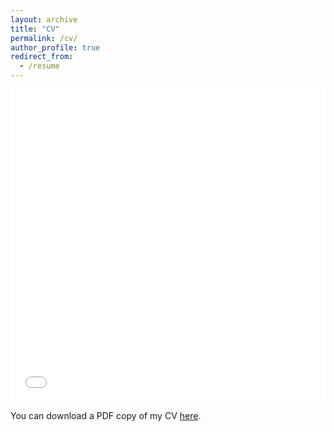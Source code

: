 ```yaml
---
layout: archive
title: "CV"
permalink: /cv/
author_profile: true
redirect_from:
  - /resume
---
```


<iframe src="/files/pdf/MimansaCV.pdf" width="100%" height="500" frameborder="no" border="0" marginwidth="0" marginheight="0"></iframe>

You can download a PDF copy of my CV [here](/files/pdf/MimansaBairathi_CV.pdf).

